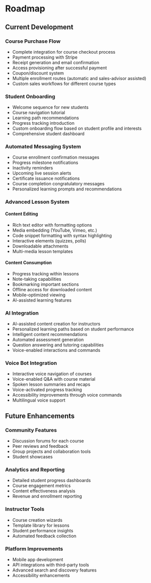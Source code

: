 
# Roadmap

## Current Development

### Course Purchase Flow
- Complete integration for course checkout process
- Payment processing with Stripe
- Receipt generation and email confirmation
- Access provisioning after successful payment
- Coupon/discount system
- Multiple enrollment routes (automatic and sales-advisor assisted)
- Custom sales workflows for different course types

### Student Onboarding
- Welcome sequence for new students
- Course navigation tutorial
- Learning path recommendations
- Progress tracking introduction
- Custom onboarding flow based on student profile and interests
- Comprehensive student dashboard

### Automated Messaging System
- Course enrollment confirmation messages
- Progress milestone notifications
- Inactivity reminders
- Upcoming live session alerts
- Certificate issuance notifications
- Course completion congratulatory messages
- Personalized learning prompts and recommendations

### Advanced Lesson System
#### Content Editing
- Rich text editor with formatting options
- Media embedding (YouTube, Vimeo, etc.)
- Code snippet formatting with syntax highlighting
- Interactive elements (quizzes, polls)
- Downloadable attachments
- Multi-media lesson templates

#### Content Consumption
- Progress tracking within lessons
- Note-taking capabilities
- Bookmarking important sections
- Offline access for downloaded content
- Mobile-optimized viewing
- AI-assisted learning features

### AI Integration
- AI-assisted content creation for instructors
- Personalized learning paths based on student performance
- Intelligent content recommendations
- Automated assessment generation
- Question answering and tutoring capabilities
- Voice-enabled interactions and commands

### Voice Bot Integration
- Interactive voice navigation of courses
- Voice-enabled Q&A with course material
- Spoken lesson summaries and recaps
- Voice-activated progress tracking
- Accessibility improvements through voice commands
- Multilingual voice support

## Future Enhancements

### Community Features
- Discussion forums for each course
- Peer reviews and feedback
- Group projects and collaboration tools
- Student showcases

### Analytics and Reporting
- Detailed student progress dashboards
- Course engagement metrics
- Content effectiveness analysis
- Revenue and enrollment reporting

### Instructor Tools
- Course creation wizards
- Template library for lessons
- Student performance insights
- Automated feedback collection

### Platform Improvements
- Mobile app development
- API integrations with third-party tools
- Advanced search and discovery features
- Accessibility enhancements
